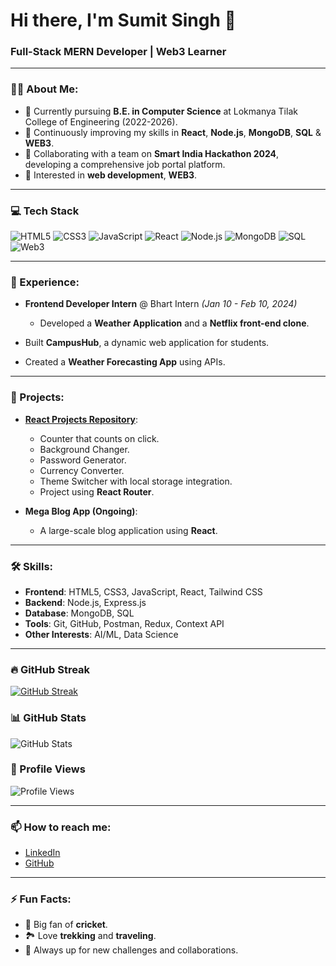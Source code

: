 # Hi there, I'm Sumit Singh 👋

### Full-Stack MERN Developer   | Web3 Learner

---

### 🧑‍💻 About Me:
- 🔭 Currently pursuing **B.E. in Computer Science** at Lokmanya Tilak College of Engineering (2022-2026).
- 🌱 Continuously improving my skills in **React**, **Node.js**, **MongoDB**, **SQL** & **WEB3**.
- 🤝 Collaborating with a team on **Smart India Hackathon 2024**, developing a comprehensive job portal platform.
- 🚀 Interested in **web development**, **WEB3**.

---

### 💻 Tech Stack
![HTML5](https://img.shields.io/badge/-HTML5-E34F26?logo=html5&logoColor=white&style=for-the-badge)
![CSS3](https://img.shields.io/badge/-CSS3-1572B6?logo=css3&logoColor=white&style=for-the-badge)
![JavaScript](https://img.shields.io/badge/-JavaScript-F7DF1E?logo=javascript&logoColor=black&style=for-the-badge)
![React](https://img.shields.io/badge/-React-61DAFB?logo=react&logoColor=black&style=for-the-badge)
![Node.js](https://img.shields.io/badge/-Node.js-339933?logo=node.js&logoColor=white&style=for-the-badge)
![MongoDB](https://img.shields.io/badge/-MongoDB-47A248?logo=mongodb&logoColor=white&style=for-the-badge)
![SQL](https://img.shields.io/badge/-SQL-4479A1?logo=sql&logoColor=white&style=for-the-badge)
![Web3](https://img.shields.io/badge/-WEB3-E44F26?logo=web3.js&logoColor=white&style=for-the-badge)

---

### 💼 Experience:
- **Frontend Developer Intern** @ Bhart Intern _(Jan 10 - Feb 10, 2024)_
  - Developed a **Weather Application** and a **Netflix front-end clone**.
  
- Built **CampusHub**, a dynamic web application for students.
- Created a **Weather Forecasting App** using APIs.

---

### 🚀 Projects:
- **[React Projects Repository](https://github.com/18-sumit/React)**:
  - Counter that counts on click.
  - Background Changer.
  - Password Generator.
  - Currency Converter.
  - Theme Switcher with local storage integration.
  - Project using **React Router**.
  
- **Mega Blog App (Ongoing)**:
  - A large-scale blog application using **React**.

---

### 🛠️ Skills:
- **Frontend**: HTML5, CSS3, JavaScript, React, Tailwind CSS
- **Backend**: Node.js, Express.js
- **Database**: MongoDB, SQL
- **Tools**: Git, GitHub, Postman, Redux, Context API
- **Other Interests**: AI/ML, Data Science

---

### 🔥 GitHub Streak
[![GitHub Streak](https://streak-stats.demolab.com/?user=18-sumit&theme=tokyonight&hide_border=true)](https://git.io/streak-stats)

### 📊 GitHub Stats
![GitHub Stats](https://github-readme-stats.vercel.app/api?username=18-sumit&show_icons=true&theme=tokyonight&hide_border=true)

### 👀 Profile Views
![Profile Views](https://komarev.com/ghpvc/?username=18-sumit&color=blue&style=flat)


---

### 📫 How to reach me:
- [LinkedIn](https://www.linkedin.com/in/sumit-singh-721aa1254/)
- [GitHub](https://github.com/18-sumit)

---

### ⚡ Fun Facts:
- 🏏 Big fan of **cricket**.
- 🏞️ Love **trekking** and **traveling**.
- 🎯 Always up for new challenges and collaborations.

